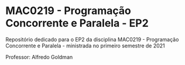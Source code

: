 # MAC0219 - Programação Concorrente e Paralela - EP2

Repositório dedicado para o EP2 da disciplina MAC0219 - Programação Concorrente e Paralela - ministrada no primeiro semestre de 2021

Professor: Alfredo Goldman
